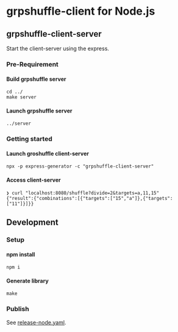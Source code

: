 # grpshuffle-client for Node.js

## grpshuffle-client-server
Start the client-server using the express.

### Pre-Requirement

#### Build grpshuffle server
```
cd ../
make server
```

#### Launch grpshuffle server
```console
../server
```


### Getting started

#### Launch groshuffle client-server

```console
npx -p express-generator -c "grpshuffle-client-server"
```

#### Access client-server
```console
❯ curl "localhost:8080/shuffle?divide=2&targets=a,11,15"
{"result":{"combinations":[{"targets":["15","a"]},{"targets":["11"]}]}}
```

## Development

### Setup

#### npm install
```console
npm i
```

#### Generate library
```console
make
```

### Publish
See [release-node.yaml](/.github/workflows/release-node.yaml).
